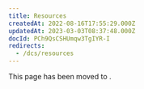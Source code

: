 ```yaml
---
title: Resources
createdAt: 2022-08-16T17:55:29.000Z
updatedAt: 2023-03-03T08:37:48.000Z
docId: PCh9QsCSHUmqw3TgIYR-I
redirects:
  - /dcs/resources
---
```


This page has been moved to [](docId\:IsOkCjvE5sqGHcaamSB7X).

